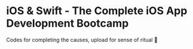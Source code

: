 # iOS & Swift - The Complete iOS App Development Bootcamp

Codes for completing the causes, upload for  sense of ritual 🥇